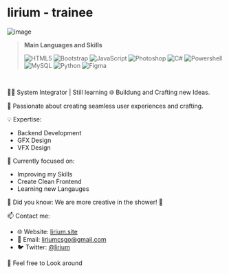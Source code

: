 # lirium - trainee
![image](https://github.com/lirium-dev/lirium-dev/assets/81167211/1463d240-618b-4460-a09b-7affcd849b42)



> **Main Languages and Skills**
> 
> ![HTML5](https://img.shields.io/badge/HTML-orange)
> ![Bootstrap](https://img.shields.io/badge/Bootstrap-purple)
> ![JavaScript](https://img.shields.io/badge/JavaScript-yellow)
> ![Photoshop](https://img.shields.io/badge/Photoshop-blue)
> ![C#](https://img.shields.io/badge/CSharp-green)
> ![Powershell](https://img.shields.io/badge/Powershell-blue)
> ![MySQL](https://img.shields.io/badge/MySQL-green)
> ![Python](https://img.shields.io/badge/Python-yellow)
> ![Figma](https://img.shields.io/badge/Figma-red)




</br>

👨‍💻 System Integrator | Still learning
🌐 Buildung and Crafting new Ideas.

🚀 Passionate about creating seamless user experiences and crafting.

💡 Expertise:
- Backend Development
- GFX Design
- VFX Design

🎯 Currently focused on:
- Improving my Skills
- Create Clean Frontend
- Learning new Langauges

🌟 Did you know: We are more creative in the shower! 🤝

📫 Contact me:
- 🌐 Website: [lirium.site](https://dante.systems)
- 📧 Email: liriumcsgo@gmail.com
- 🐦 Twitter: [@lirium](https://longdogechallenge.com/)


🔗 Feel free to Look around


</br>
